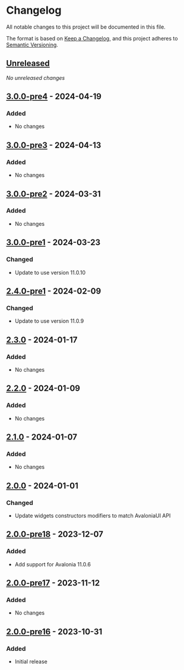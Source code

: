 # Changelog

All notable changes to this project will be documented in this file.

The format is based on [Keep a Changelog](https://keepachangelog.com/en/1.0.0/),
and this project adheres to [Semantic Versioning](https://semver.org/spec/v2.0.0.html).

## [Unreleased]
_No unreleased changes_

## [3.0.0-pre4] - 2024-04-19
### Added
- No changes

## [3.0.0-pre3] - 2024-04-13
### Added
- No changes

## [3.0.0-pre2] - 2024-03-31
### Added
- No changes

## [3.0.0-pre1] - 2024-03-23
### Changed
- Update to use version 11.0.10

## [2.4.0-pre1] - 2024-02-09
### Changed
- Update to use version 11.0.9

## [2.3.0] - 2024-01-17
### Added
- No changes

## [2.2.0] - 2024-01-09
### Added
- No changes

## [2.1.0] - 2024-01-07
### Added
- No changes

## [2.0.0] - 2024-01-01
### Changed
- Update widgets constructors modifiers to match AvaloniaUI  API

## [2.0.0-pre18] - 2023-12-07
### Added
- Add support for Avalonia 11.0.6

## [2.0.0-pre17] - 2023-11-12
### Added
- No changes

## [2.0.0-pre16] - 2023-10-31
### Added
- Initial release

[unreleased]: https://github.com/fabulous-dev/Fabulous.Avalonia.ColorPicker/compare/3.0.0-pre4...HEAD
[3.0.0-pre4]: https://github.com/fabulous-dev/Fabulous.Avalonia.ColorPicker/releases/tag/3.0.0-pre4
[3.0.0-pre3]: https://github.com/fabulous-dev/Fabulous.Avalonia.ColorPicker/releases/tag/3.0.0-pre3
[3.0.0-pre2]: https://github.com/fabulous-dev/Fabulous.Avalonia.ColorPicker/releases/tag/3.0.0-pre2
[3.0.0-pre1]: https://github.com/fabulous-dev/Fabulous.Avalonia.ColorPicker/releases/tag/3.0.0-pre1
[2.4.0-pre1]: https://github.com/fabulous-dev/Fabulous.Avalonia.ColorPicker/releases/tag/2.4.0-pre1
[2.3.0]: https://github.com/fabulous-dev/Fabulous.Avalonia.ColorPicker/releases/tag/2.3.0
[2.2.0]: https://github.com/fabulous-dev/Fabulous.Avalonia.ColorPicker/releases/tag/2.2.0
[2.1.0]: https://github.com/fabulous-dev/Fabulous.Avalonia.ColorPicker/releases/tag/2.1.0
[2.0.0]: https://github.com/fabulous-dev/Fabulous.Avalonia.ColorPicker/releases/tag/2.0.0
[2.0.0-pre18]: https://github.com/fabulous-dev/Fabulous.Avalonia.ColorPicker/releases/tag/2.0.0-pre18
[2.0.0-pre17]: https://github.com/fabulous-dev/Fabulous.Avalonia.ColorPicker/releases/tag/2.0.0-pre17
[2.0.0-pre16]: https://github.com/fabulous-dev/Fabulous.Avalonia.ColorPicker/releases/tag/2.0.0-pre16

